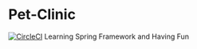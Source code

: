# Pet-Clinic
[![CircleCI](https://circleci.com/gh/W4Jamin/pet-clinic/tree/master.svg?style=svg)](https://circleci.com/gh/W4Jamin/pet-clinic/tree/master)
Learning Spring Framework and Having Fun
